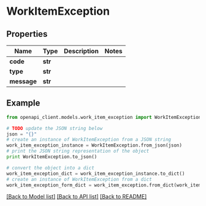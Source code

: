 # WorkItemException


## Properties
Name | Type | Description | Notes
------------ | ------------- | ------------- | -------------
**code** | **str** |  | 
**type** | **str** |  | 
**message** | **str** |  | 

## Example

```python
from openapi_client.models.work_item_exception import WorkItemException

# TODO update the JSON string below
json = "{}"
# create an instance of WorkItemException from a JSON string
work_item_exception_instance = WorkItemException.from_json(json)
# print the JSON string representation of the object
print WorkItemException.to_json()

# convert the object into a dict
work_item_exception_dict = work_item_exception_instance.to_dict()
# create an instance of WorkItemException from a dict
work_item_exception_form_dict = work_item_exception.from_dict(work_item_exception_dict)
```
[[Back to Model list]](../README.md#documentation-for-models) [[Back to API list]](../README.md#documentation-for-api-endpoints) [[Back to README]](../README.md)


